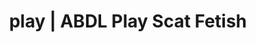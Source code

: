 ---
categories:
- AI Erotica
- ABDL Play
- ASMR Porn
- Spiritual Kink
- Sensual Cosplay
image: /assets/images/1747714124509.jpg
layout: post
schema:
  description: Premium adult content featuring Scat Fetish, ABDL Play. High-quality
    artwork with erotic themes.
  keywords:
  - Nerdy Seduction
  - ABDL Play
  - Vintage Boudoir
  - POV Erotica
  - Tattooed Beauties
  - Self-Pleasure
  - Scat Fetish
  name: 1747714124509 | Scat Fetish ABDL Play
  type: VisualArtwork
seo:
  description: Featured content with premium ABDL Play, Scat Fetish. HD images available.
  keywords: ABDL Play, Scat Fetish
  og_image: /assets/images/1747714124509.jpg
  schema_type: VisualArtwork
tags:
- '#play'
- Scat Fetish
- ABDL Play
title: play | ABDL Play Scat Fetish
---